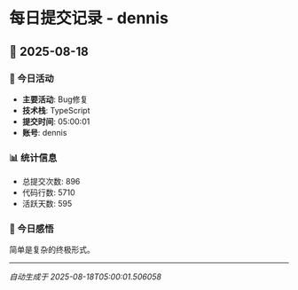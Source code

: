 # 每日提交记录 - dennis

## 📅 2025-08-18

### 🎯 今日活动
- **主要活动**: Bug修复
- **技术栈**: TypeScript
- **提交时间**: 05:00:01
- **账号**: dennis

### 📊 统计信息
- 总提交次数: 896
- 代码行数: 5710
- 活跃天数: 595

### 💭 今日感悟
简单是复杂的终极形式。

---
*自动生成于 2025-08-18T05:00:01.506058*
